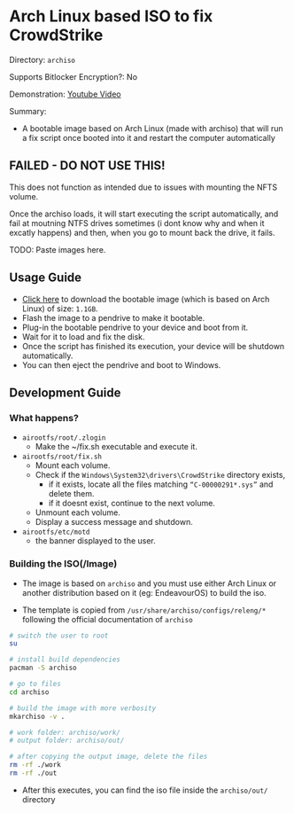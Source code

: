 # Arch Linux based ISO to fix CrowdStrike

Directory: `archiso`

Supports Bitlocker Encryption?: No

Demonstration: [Youtube Video](https://youtu.be/UnnPh6e8-dY)

Summary:

- A bootable image based on Arch Linux (made with archiso) that will run a fix script once booted into it and restart the computer automatically

## FAILED - DO NOT USE THIS!

This does not function as intended due to issues with mounting the NFTS volume.

Once the archiso loads, it will start executing the script automatically, and fail at moutning NTFS drives sometimes (i dont know why and when it excatly happens) and then, when you go to mount back the drive, it fails.

TODO: Paste images here.

## Usage Guide

- [Click here](#arch-linux-based-iso-to-fix-crowdstrike) to download the bootable image (which is based on Arch Linux) of size: `1.1GB`.
- Flash the image to a pendrive to make it bootable.
- Plug-in the bootable pendrive to your device and boot from it.
- Wait for it to load and fix the disk.
- Once the script has finished its execution, your device will be shutdown automatically.
- You can then eject the pendrive and boot to Windows.

## Development Guide

### What happens?

- `airootfs/root/.zlogin`
  - Make the ~/fix.sh executable and execute it.
- `airootfs/root/fix.sh`
  - Mount each volume.
  - Check if the `Windows\System32\drivers\CrowdStrike` directory exists,
    - if it exists, locate all the files matching `“C-00000291*.sys”` and delete them.
    - if it doesnt exist, continue to the next volume.
  - Unmount each volume.
  - Display a success message and shutdown.
- `airootfs/etc/motd`
  - the banner displayed to the user.

### Building the ISO(/Image)

- The image is based on `archiso` and you must use either Arch Linux or another distribution based on it (eg: EndeavourOS) to build the iso.

- The template is copied from `/usr/share/archiso/configs/releng/*` following the official documentation of `archiso`

```bash
# switch the user to root
su

# install build dependencies
pacman -S archiso

# go to files
cd archiso

# build the image with more verbosity
mkarchiso -v .

# work folder: archiso/work/
# output folder: archiso/out/

# after copying the output image, delete the files
rm -rf ./work
rm -rf ./out
```

- After this executes, you can find the iso file inside the `archiso/out/` directory
